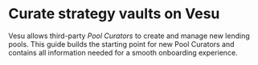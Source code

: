 
# Curate strategy vaults on Vesu

Vesu allows third-party _Pool Curators_ to create and manage new lending pools. This guide builds the starting point for new Pool Curators and contains all information needed for a smooth onboarding experience.

